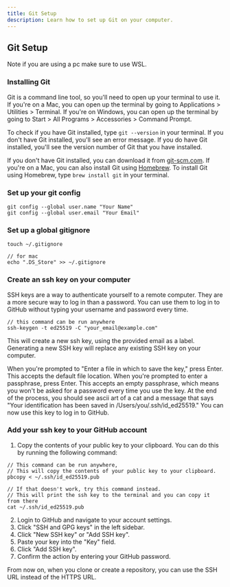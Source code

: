```yaml
---
title: Git Setup
description: Learn how to set up Git on your computer.
---
```



## Git Setup

Note if you are using a pc make sure to use WSL.

### Installing Git

Git is a command line tool, so you'll need to open up your terminal to use it. If you're on a Mac, you can open up the terminal by going to Applications > Utilities > Terminal. If you're on Windows, you can open up the terminal by going to Start > All Programs > Accessories > Command Prompt.

To check if you have Git installed, type `git --version` in your terminal. If you don't have Git installed, you'll see an error message. If you do have Git installed, you'll see the version number of Git that you have installed.

If you don't have Git installed, you can download it from [git-scm.com](https://git-scm.com/). If you're on a Mac, you can also install Git using [Homebrew](https://brew.sh/). To install Git using Homebrew, type `brew install git` in your terminal.

### Set up your git config

```
git config --global user.name "Your Name"
git config --global user.email "Your Email"
```

### Set up a global gitignore

```
touch ~/.gitignore

// for mac
echo ".DS_Store" >> ~/.gitignore
```

### Create an ssh key on your computer

SSH keys are a way to authenticate yourself to a remote computer. They are a more secure way to log in than a password. You can use them to log in to GitHub without typing your username and password every time.

```
// this command can be run anywhere
ssh-keygen -t ed25519 -C "your_email@example.com"
```

This will create a new ssh key, using the provided email as a label. Generating a new SSH key will replace any existing SSH key on your computer.

When you're prompted to "Enter a file in which to save the key," press Enter. This accepts the default file location. When you're prompted to enter a passphrase, press Enter. This accepts an empty passphrase, which means you won't be asked for a password every time you use the key.  At the end of the process, you should see ascii art of a cat and a message that says "Your identification has been saved in /Users/you/.ssh/id_ed25519."  You can now use this key to log in to GitHub.



### Add your ssh key to your GitHub account

1. Copy the contents of your public key to your clipboard. You can do this by running the following command:

```
// This command can be run anywhere, 
// This will copy the contents of your public key to your clipboard. 
pbcopy < ~/.ssh/id_ed25519.pub

// If that doesn't work, try this command instead. 
// This will print the ssh key to the terminal and you can copy it from there
cat ~/.ssh/id_ed25519.pub
```
2. Login to GitHub and navigate to your account settings.
3. Click "SSH and GPG keys" in the left sidebar.
4. Click "New SSH key" or "Add SSH key".
5. Paste your key into the "Key" field.
6. Click "Add SSH key".
7. Confirm the action by entering your GitHub password.


From now on, when you clone or create a repository, you can use the SSH URL instead of the HTTPS URL. 


